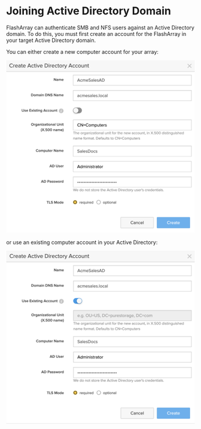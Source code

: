 # Joining Active Directory Domain

FlashArray can authenticate SMB and NFS users against an Active Directory domain. To do this, you must first create an account for the FlashArray in your target Active Directory domain.

You can either create a new computer account for your array:

![AD New Computer](./img/ad/ad.new.account.png)

or use an existing computer account in your Active Directory:

![AD Existing Computer](./img/ad/ad.existing.account.png)





